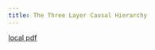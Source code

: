 ```yaml
---
title: The Three Layer Causal Hierarchy
---
```


[local pdf](../../../pdfs/The%20Three%20Layer%20Causal%20Hierarchy.pdf)
